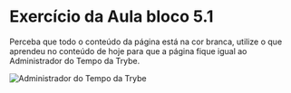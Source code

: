 # Exercício da Aula bloco 5.1

Perceba que todo o conteúdo da página está na cor branca, utilize o que aprendeu no conteúdo de hoje para que a página fique igual ao Administrador do Tempo da Trybe.

![Administrador do Tempo da Trybe](https://assets.app.betrybe.com/fundamentals/javascript/images/time-exercise-808be0ece63a2ab6b8801ce6f5e5636c.png)